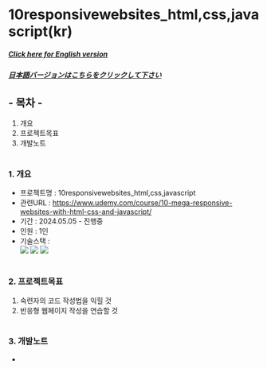 # 10responsivewebsites_html,css,javascript(kr)

##### [Click here for English version](README_EN.md)

##### [日本語バージョンはこちらをクリックして下さい](README_JP.md)

## - 목차 -

1. 개요
2. 프로젝트목표
3. 개발노트
   </br>
   </br>

### 1. 개요

- 프로젝트명 : 10responsivewebsites_html,css,javascript
- 관련URL : https://www.udemy.com/course/10-mega-responsive-websites-with-html-css-and-javascript/
- 기간 : 2024.05.05 - 진행중
- 인원 : 1인
- 기술스택 : </br>
  <img src="https://img.shields.io/badge/html-E34F26?style=for-the-badge&logo=html5&logoColor=white">
  <img src="https://img.shields.io/badge/css-1572B6?style=for-the-badge&logo=css3&logoColor=white">
  <img src="https://img.shields.io/badge/javascript-F7DF1E?style=for-the-badge&logo=javascript&logoColor=white">
  </br>
  </br>

### 2. 프로젝트목표

1. 숙련자의 코드 작성법을 익힐 것
2. 반응형 웹페이지 작성을 연습할 것
   </br>
   </br>

### 3. 개발노트

- </br>
  </br>
